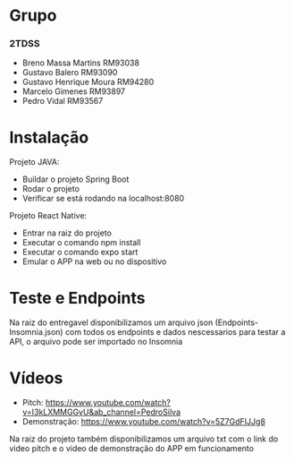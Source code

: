 # Grupo
### 2TDSS
- Breno Massa Martins RM93038
- Gustavo Balero RM93090
- Gustavo Henrique Moura RM94280
- Marcelo Gimenes RM93897
- Pedro Vidal RM93567

# Instalação 
Projeto JAVA: 
- Buildar o projeto Spring Boot
- Rodar o projeto 
- Verificar se está rodando na localhost:8080

Projeto React Native: 
- Entrar na raiz do projeto
- Executar o comando npm install
- Executar o comando expo start
- Emular o APP na web ou no dispositivo


# Teste e Endpoints
Na raiz do entregavel disponibilizamos um arquivo json (Endpoints-Insomnia.json) com todos os endpoints e dados nescessarios para testar a API, o arquivo pode ser importado no Insomnia

# Vídeos
- Pitch: https://www.youtube.com/watch?v=I3kLXMMGGvU&ab_channel=PedroSilva
- Demonstração: https://www.youtube.com/watch?v=5Z7GdFIJJg8

Na raiz do projeto também disponibilizamos um arquivo txt com o link do video pitch e o video de demonstração do APP em funcionamento
